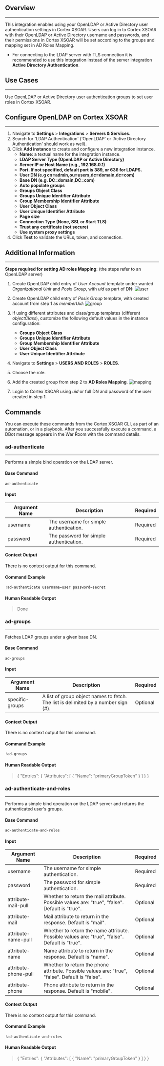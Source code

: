 ## Overview
---
This integration enables using your OpenLDAP or Active Directory user authentication settings in Cortex XSOAR. Users can log in to Cortex XSOAR with their OpenLDAP or Active Directory username and passwords, and their permissions in Cortex XSOAR will be set according to the groups and mapping set in AD Roles Mapping.  

* For connecting to the LDAP server with TLS connection it is recommended to use this integration instead of the server integration
**Active Directory Authentication**.

## Use Cases
---
Use OpenLDAP or Active Directory user authentication groups to set user roles in Cortex XSOAR.


## Configure OpenLDAP on Cortex XSOAR
---

1. Navigate to __Settings__ > __Integrations__ > __Servers & Services__.
2. Search for 'LDAP Authentication' ('OpenLDAP' or 'Active Directory Authentication' should work as well).
3. Click __Add instance__ to create and configure a new integration instance.
    * __Name__: a textual name for the integration instance.
    * __LDAP Server Type (OpenLDAP or Active Directory)__
    * __Server IP or Host Name (e.g., 192.168.0.1)__
    * __Port. If not specified, default port is 389, or 636 for LDAPS.__
    * __User DN (e.g cn=admin,ou=users,dc=domain,dc=com)__
    * __Base DN (e.g. DC=domain,DC=com)__
    * __Auto populate groups__
    * __Groups Object Class__
    * __Groups Unique Identifier Attribute__
    * __Group Membership Identifier Attribute__
    * __User Object Class__
    * __User Unique Identifier Attribute__
    * __Page size__
    * __Connection Type (None, SSL or Start TLS)__
    * __Trust any certificate (not secure)__
    * __Use system proxy settings__
4. Click __Test__ to validate the URLs, token, and connection.


## Additional Information
---
**Steps required for setting AD roles Mapping:** (the steps refer to an OpenLDAP server)

1. Create OpenLDAP child entry of *User Account* template under wanted *Organizational Unit* and *Posix Group*, with *uid* as part of DN:
![user](https://user-images.githubusercontent.com/45535078/71556364-722c4980-2a40-11ea-850a-4b556f5f0f4b.png)


2. Create OpenLDAP child entry of *Posix Group* template, with created account from step 1 as *memberUid*:
![group](https://user-images.githubusercontent.com/45535078/71556408-04345200-2a41-11ea-8368-6eb430c1aa93.png)


3. If using different attributes and class/group templates (different *objectClass*), customize the following default values in the instance configuration:
    * __Groups Object Class__
    * __Groups Unique Identifier Attribute__
    * __Group Membership Identifier Attribute__
    * __User Object Class__
    * __User Unique Identifier Attribute__

4. Navigate to __Settings__ > __USERS AND ROLES__ > __ROLES__.

5. Choose the role.

6. Add the created group from step 2 to **AD Roles Mapping**.
![mapping](https://user-images.githubusercontent.com/45535078/71556645-ee745c00-2a43-11ea-90da-764d0543f1ca.png)


7. Login to Cortex XSOAR using *uid* or full DN and password of the user created in step 1. 

## Commands
You can execute these commands from the Cortex XSOAR CLI, as part of an automation, or in a playbook.
After you successfully execute a command, a DBot message appears in the War Room with the command details.
### ad-authenticate
***
Performs a simple bind operation on the LDAP server.

#### Base Command
`ad-authenticate`

#### Input

| **Argument Name** | **Description** | **Required** |
| --- | --- | --- |
| username | The username for simple authentication. | Required | 
| password | The password for simple authentication. | Required | 

#### Context Output
There is no context output for this command.

#### Command Example
`!ad-authenticate username=user password=secret`

#### Human Readable Output

>Done

### ad-groups
***
Fetches LDAP groups under a given base DN.

#### Base Command
`ad-groups`

#### Input

| **Argument Name** | **Description** | **Required** |
| --- | --- | --- |
| specific-groups | A list of group object names to fetch. The list is delimited by a number sign (#). | Optional |  

#### Context Output
There is no context output for this command.

#### Command Example
`!ad-groups`

#### Human Readable Output

>{
>    "Entries": {
>        "Attributes": [
>            {
>                "Name": "primaryGroupToken"
>            }
>        ]
>    }
>}

### ad-authenticate-and-roles
***
Performs a simple bind operation on the LDAP server and returns the authenticated user's groups.

#### Base Command
`ad-authenticate-and-roles`

#### Input

| **Argument Name** | **Description** | **Required** |
| --- | --- | --- |
| username | The username for simple authentication. | Required | 
| password | The password for simple authentication. | Required | 
| attribute-mail-pull | Whether to return the mail attribute. Possible values are: "true", "false". Default is "true". | Optional | 
| attribute-mail | Mail attribute to return in the response. Default is "mail". | Optional | 
| attribute-name-pull | Whether to return the name attribute. Possible values are: "true", "false". Default is "true". | Optional | 
| attribute-name | Name attribute to return in the response. Default is "name". | Optional | 
| attribute-phone-pull | Whether to return the phone attribute. Possible values are: "true", "false". Default is "false". | Optional | 
| attribute-phone | Phone attribute to return in the response. Default is "mobile". | Optional | 

#### Context Output
There is no context output for this command.

#### Command Example
`!ad-authenticate-and-roles`

#### Human Readable Output

>{
>    "Entries": {
>        "Attributes": [
>            {
>                "Name": "primaryGroupToken"
>            }
>        ]
>    }
>}
